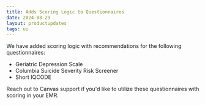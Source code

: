 ```yaml
---
title: Adds Scoring Logic to Questionnaires
date: 2024-08-29
layout: productupdates
tags: ui
---
```

We have added scoring logic with recommendations for the following questionnaires:

- Geriatric Depression Scale
- Columbia Suicide Severity Risk Screener
- Short IQCODE

Reach out to Canvas support if you'd like to utilize these questionnaires with scoring in your EMR.
